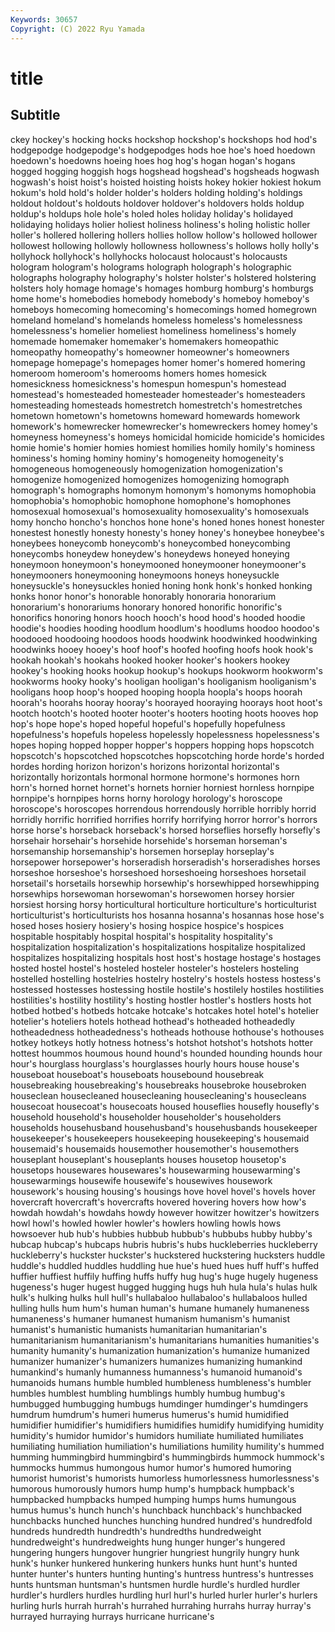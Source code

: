 ```yaml
---
Keywords: 30657
Copyright: (C) 2022 Ryu Yamada
---
```



# title

## Subtitle
ckey hockey's hocking hocks hockshop hockshop's
hockshops hod hod's hodgepodge hodgepodge's hodgepodges hods hoe hoe's hoed
hoedown hoedown's hoedowns hoeing hoes hog hog's hogan hogan's hogans
hogged hogging hoggish hogs hogshead hogshead's hogsheads hogwash hogwash's hoist
hoist's hoisted hoisting hoists hokey hokier hokiest hokum hokum's hold
hold's holder holder's holders holding holding's holdings holdout holdout's holdouts
holdover holdover's holdovers holds holdup holdup's holdups hole hole's holed
holes holiday holiday's holidayed holidaying holidays holier holiest holiness holiness's
holing holistic holler holler's hollered hollering hollers hollies hollow hollow's
hollowed hollower hollowest hollowing hollowly hollowness hollowness's hollows holly holly's
hollyhock hollyhock's hollyhocks holocaust holocaust's holocausts hologram hologram's holograms holograph
holograph's holographic holographs holography holography's holster holster's holstered holstering holsters
holy homage homage's homages homburg homburg's homburgs home home's homebodies
homebody homebody's homeboy homeboy's homeboys homecoming homecoming's homecomings homed homegrown
homeland homeland's homelands homeless homeless's homelessness homelessness's homelier homeliest homeliness
homeliness's homely homemade homemaker homemaker's homemakers homeopathic homeopathy homeopathy's homeowner
homeowner's homeowners homepage homepage's homepages homer homer's homered homering homeroom
homeroom's homerooms homers homes homesick homesickness homesickness's homespun homespun's homestead
homestead's homesteaded homesteader homesteader's homesteaders homesteading homesteads homestretch homestretch's homestretches
hometown hometown's hometowns homeward homewards homework homework's homewrecker homewrecker's homewreckers
homey homey's homeyness homeyness's homeys homicidal homicide homicide's homicides homie
homie's homier homies homiest homilies homily homily's hominess hominess's homing
hominy hominy's homogeneity homogeneity's homogeneous homogeneously homogenization homogenization's homogenize homogenized
homogenizes homogenizing homograph homograph's homographs homonym homonym's homonyms homophobia homophobia's
homophobic homophone homophone's homophones homosexual homosexual's homosexuality homosexuality's homosexuals homy
honcho honcho's honchos hone hone's honed hones honest honester honestest
honestly honesty honesty's honey honey's honeybee honeybee's honeybees honeycomb honeycomb's
honeycombed honeycombing honeycombs honeydew honeydew's honeydews honeyed honeying honeymoon honeymoon's
honeymooned honeymooner honeymooner's honeymooners honeymooning honeymoons honeys honeysuckle honeysuckle's honeysuckles
honied honing honk honk's honked honking honks honor honor's honorable
honorably honoraria honorarium honorarium's honorariums honorary honored honorific honorific's honorifics
honoring honors hooch hooch's hood hood's hooded hoodie hoodie's hoodies
hooding hoodlum hoodlum's hoodlums hoodoo hoodoo's hoodooed hoodooing hoodoos hoods
hoodwink hoodwinked hoodwinking hoodwinks hooey hooey's hoof hoof's hoofed hoofing
hoofs hook hook's hookah hookah's hookahs hooked hooker hooker's hookers
hookey hookey's hooking hooks hookup hookup's hookups hookworm hookworm's hookworms
hooky hooky's hooligan hooligan's hooliganism hooliganism's hooligans hoop hoop's hooped
hooping hoopla hoopla's hoops hoorah hoorah's hoorahs hooray hooray's hoorayed
hooraying hoorays hoot hoot's hootch hootch's hooted hooter hooter's hooters
hooting hoots hooves hop hop's hope hope's hoped hopeful hopeful's
hopefully hopefulness hopefulness's hopefuls hopeless hopelessly hopelessness hopelessness's hopes hoping
hopped hopper hopper's hoppers hopping hops hopscotch hopscotch's hopscotched hopscotches
hopscotching horde horde's horded hordes hording horizon horizon's horizons horizontal
horizontal's horizontally horizontals hormonal hormone hormone's hormones horn horn's horned
hornet hornet's hornets hornier horniest hornless hornpipe hornpipe's hornpipes horns
horny horology horology's horoscope horoscope's horoscopes horrendous horrendously horrible horribly
horrid horridly horrific horrified horrifies horrify horrifying horror horror's horrors
horse horse's horseback horseback's horsed horseflies horsefly horsefly's horsehair horsehair's
horsehide horsehide's horseman horseman's horsemanship horsemanship's horsemen horseplay horseplay's horsepower
horsepower's horseradish horseradish's horseradishes horses horseshoe horseshoe's horseshoed horseshoeing horseshoes
horsetail horsetail's horsetails horsewhip horsewhip's horsewhipped horsewhipping horsewhips horsewoman horsewoman's
horsewomen horsey horsier horsiest horsing horsy horticultural horticulture horticulture's horticulturist
horticulturist's horticulturists hos hosanna hosanna's hosannas hose hose's hosed hoses
hosiery hosiery's hosing hospice hospice's hospices hospitable hospitably hospital hospital's
hospitality hospitality's hospitalization hospitalization's hospitalizations hospitalize hospitalized hospitalizes hospitalizing hospitals
host host's hostage hostage's hostages hosted hostel hostel's hosteled hosteler
hosteler's hostelers hosteling hostelled hostelling hostelries hostelry hostelry's hostels hostess
hostess's hostessed hostesses hostessing hostile hostile's hostilely hostiles hostilities hostilities's
hostility hostility's hosting hostler hostler's hostlers hosts hot hotbed hotbed's
hotbeds hotcake hotcake's hotcakes hotel hotel's hotelier hotelier's hoteliers hotels
hothead hothead's hotheaded hotheadedly hotheadedness hotheadedness's hotheads hothouse hothouse's hothouses
hotkey hotkeys hotly hotness hotness's hotshot hotshot's hotshots hotter hottest
hoummos houmous hound hound's hounded hounding hounds hour hour's hourglass
hourglass's hourglasses hourly hours house house's houseboat houseboat's houseboats housebound
housebreak housebreaking housebreaking's housebreaks housebroke housebroken houseclean housecleaned housecleaning housecleaning's
housecleans housecoat housecoat's housecoats housed houseflies housefly housefly's household household's
householder householder's householders households househusband househusband's househusbands housekeeper housekeeper's housekeepers
housekeeping housekeeping's housemaid housemaid's housemaids housemother housemother's housemothers houseplant houseplant's
houseplants houses housetop housetop's housetops housewares housewares's housewarming housewarming's housewarmings
housewife housewife's housewives housework housework's housing housing's housings hove hovel
hovel's hovels hover hovercraft hovercraft's hovercrafts hovered hovering hovers how
how's howdah howdah's howdahs howdy however howitzer howitzer's howitzers howl
howl's howled howler howler's howlers howling howls hows howsoever hub
hub's hubbies hubbub hubbub's hubbubs hubby hubby's hubcap hubcap's hubcaps
hubris hubris's hubs huckleberries huckleberry huckleberry's huckster huckster's huckstered huckstering
hucksters huddle huddle's huddled huddles huddling hue hue's hued hues
huff huff's huffed huffier huffiest huffily huffing huffs huffy hug
hug's huge hugely hugeness hugeness's huger hugest hugged hugging hugs
huh hula hula's hulas hulk hulk's hulking hulks hull hull's
hullabaloo hullabaloo's hullabaloos hulled hulling hulls hum hum's human human's
humane humanely humaneness humaneness's humaner humanest humanism humanism's humanist humanist's
humanistic humanists humanitarian humanitarian's humanitarianism humanitarianism's humanitarians humanities humanities's humanity
humanity's humanization humanization's humanize humanized humanizer humanizer's humanizers humanizes humanizing
humankind humankind's humanly humanness humanness's humanoid humanoid's humanoids humans humble
humbled humbleness humbleness's humbler humbles humblest humbling humblings humbly humbug
humbug's humbugged humbugging humbugs humdinger humdinger's humdingers humdrum humdrum's humeri
humerus humerus's humid humidified humidifier humidifier's humidifiers humidifies humidify humidifying
humidity humidity's humidor humidor's humidors humiliate humiliated humiliates humiliating humiliation
humiliation's humiliations humility humility's hummed humming hummingbird hummingbird's hummingbirds hummock
hummock's hummocks hummus humongous humor humor's humored humoring humorist humorist's
humorists humorless humorlessness humorlessness's humorous humorously humors hump hump's humpback
humpback's humpbacked humpbacks humped humping humps hums humungous humus humus's
hunch hunch's hunchback hunchback's hunchbacked hunchbacks hunched hunches hunching hundred
hundred's hundredfold hundreds hundredth hundredth's hundredths hundredweight hundredweight's hundredweights hung
hunger hunger's hungered hungering hungers hungover hungrier hungriest hungrily hungry
hunk hunk's hunker hunkered hunkering hunkers hunks hunt hunt's hunted
hunter hunter's hunters hunting hunting's huntress huntress's huntresses hunts huntsman
huntsman's huntsmen hurdle hurdle's hurdled hurdler hurdler's hurdlers hurdles hurdling
hurl hurl's hurled hurler hurler's hurlers hurling hurls hurrah hurrah's
hurrahed hurrahing hurrahs hurray hurray's hurrayed hurraying hurrays hurricane hurricane's

